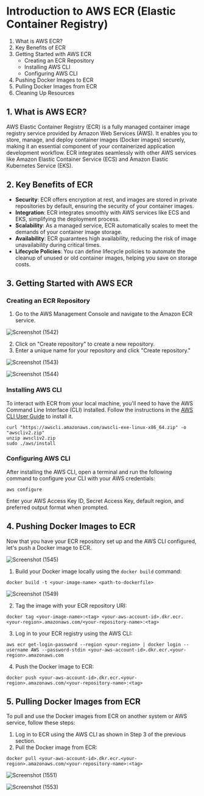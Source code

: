# Introduction to AWS ECR (Elastic Container Registry)

1. What is AWS ECR?
2. Key Benefits of ECR
3. Getting Started with AWS ECR
   - Creating an ECR Repository
   - Installing AWS CLI
   - Configuring AWS CLI
4. Pushing Docker Images to ECR
5. Pulling Docker Images from ECR
6. Cleaning Up Resources

## 1. What is AWS ECR?
AWS Elastic Container Registry (ECR) is a fully managed container image registry service provided by Amazon Web Services (AWS). It enables you to store, manage, and deploy container images (Docker images) securely, making it an essential component of your containerized application development workflow. ECR integrates seamlessly with other AWS services like Amazon Elastic Container Service (ECS) and Amazon Elastic Kubernetes Service (EKS).

## 2. Key Benefits of ECR
- **Security**: ECR offers encryption at rest, and images are stored in private repositories by default, ensuring the security of your container images.
- **Integration**: ECR integrates smoothly with AWS services like ECS and EKS, simplifying the deployment process.
- **Scalability**: As a managed service, ECR automatically scales to meet the demands of your container image storage.
- **Availability**: ECR guarantees high availability, reducing the risk of image unavailability during critical times.
- **Lifecycle Policies**: You can define lifecycle policies to automate the cleanup of unused or old container images, helping you save on storage costs.

## 3. Getting Started with AWS ECR
### Creating an ECR Repository
1. Go to the AWS Management Console and navigate to the Amazon ECR service.

![Screenshot (1542)](https://github.com/user-attachments/assets/16f6c741-0661-4ecf-bc79-5c94734d8fc3)

2. Click on "Create repository" to create a new repository.
3. Enter a unique name for your repository and click "Create repository."

![Screenshot (1543)](https://github.com/user-attachments/assets/2a807bcb-227c-4aac-a918-744a3e6c8fa2)

![Screenshot (1544)](https://github.com/user-attachments/assets/dbcf0e20-da1a-4e9d-b82f-20e907c68b6f)


### Installing AWS CLI
To interact with ECR from your local machine, you'll need to have the AWS Command Line Interface (CLI) installed. Follow the instructions in the [AWS CLI User Guide](https://docs.aws.amazon.com/cli/latest/userguide/cli-configure-quickstart.html) to install it.
```
curl "https://awscli.amazonaws.com/awscli-exe-linux-x86_64.zip" -o "awscliv2.zip"
unzip awscliv2.zip
sudo ./aws/install
```
### Configuring AWS CLI
After installing the AWS CLI, open a terminal and run the following command to configure your CLI with your AWS credentials:

```
aws configure
```

Enter your AWS Access Key ID, Secret Access Key, default region, and preferred output format when prompted.

## 4. Pushing Docker Images to ECR
Now that you have your ECR repository set up and the AWS CLI configured, let's push a Docker image to ECR.

![Screenshot (1545)](https://github.com/user-attachments/assets/fe9b1dd5-71eb-408c-8d82-d3733f3d1146)


1. Build your Docker image locally using the `docker build` command:

```
docker build -t <your-image-name> <path-to-dockerfile>
```

![Screenshot (1549)](https://github.com/user-attachments/assets/4241ea16-4f35-4fec-b49a-6ab68082578c)


2. Tag the image with your ECR repository URI:

```
docker tag <your-image-name>:<tag> <your-aws-account-id>.dkr.ecr.<your-region>.amazonaws.com/<your-repository-name>:<tag>
```

3. Log in to your ECR registry using the AWS CLI:

```
aws ecr get-login-password --region <your-region> | docker login --username AWS --password-stdin <your-aws-account-id>.dkr.ecr.<your-region>.amazonaws.com
```

4. Push the Docker image to ECR:

```
docker push <your-aws-account-id>.dkr.ecr.<your-region>.amazonaws.com/<your-repository-name>:<tag>
```

## 5. Pulling Docker Images from ECR
To pull and use the Docker images from ECR on another system or AWS service, follow these steps:

1. Log in to ECR using the AWS CLI as shown in Step 3 of the previous section.
2. Pull the Docker image from ECR:

```
docker pull <your-aws-account-id>.dkr.ecr.<your-region>.amazonaws.com/<your-repository-name>:<tag>
```

![Screenshot (1551)](https://github.com/user-attachments/assets/07f8404a-aee0-42fc-9fff-aa274b13c81e)

![Screenshot (1553)](https://github.com/user-attachments/assets/d3342343-e55b-4922-b17a-81330af52f84)
